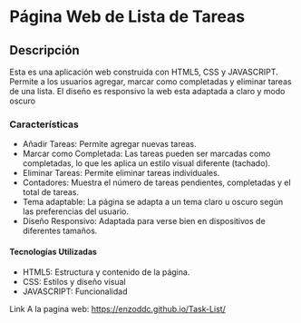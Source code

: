 <h1>Página Web de Lista de Tareas</h1>
<h2>Descripción</h2>
Esta es una aplicación web construida con HTML5, CSS y JAVASCRIPT. Permite a los usuarios agregar, marcar como completadas y eliminar tareas de una lista. El diseño es responsivo
la web esta adaptada a claro y modo oscuro

<h3>Características</h3>
<ul>
    <li>Añadir Tareas: Permite agregar nuevas tareas.</li>
    <li>Marcar como Completada: Las tareas pueden ser marcadas como completadas, lo que les aplica un estilo visual diferente (tachado).</li>
    <li>Eliminar Tareas: Permite eliminar tareas individuales.</li>
    <li>Contadores: Muestra el número de tareas pendientes, completadas y el total de tareas.</li>
    <li>Tema adaptable: La página se adapta a un tema claro u oscuro según las preferencias del usuario.</li>
    <li>Diseño Responsivo: Adaptada para verse bien en dispositivos de diferentes tamaños.</li>
</ul>

<h4>Tecnologías Utilizadas</h4>
<ul>
    <li>HTML5: Estructura y contenido de la página.</li>
    <li>CSS: Estilos y diseño visual</li>
    <li>JAVASCRIPT: Funcionalidad</li>
</ul>

Link A la pagina web: https://enzoddc.github.io/Task-List/

